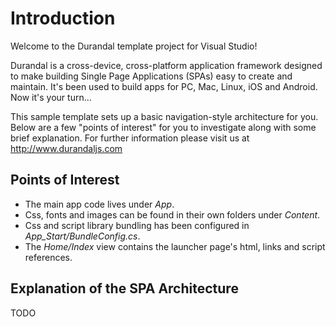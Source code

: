 ﻿# Introduction

Welcome to the Durandal template project for Visual Studio!

Durandal is a cross-device, cross-platform application framework 
designed to make building Single Page Applications (SPAs) easy to create and maintain. 
It's been used to build apps for PC, Mac, Linux, iOS and Android. Now it's your turn...

This sample template sets up a basic navigation-style architecture for you. Below are a few 
"points of interest" for you to investigate along with some brief explanation. For further
information please visit us at http://www.durandaljs.com

## Points of Interest

* The main app code lives under *App*.
* Css, fonts and images can be found in their own folders under *Content*.
* Css and script library bundling has been configured in *App_Start/BundleConfig.cs*.
* The *Home/Index* view contains the launcher page's html, links and script references.

## Explanation of the SPA Architecture

TODO
